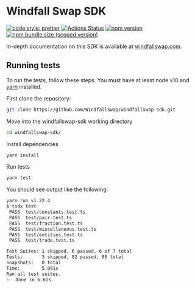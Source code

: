 # Windfall Swap SDK

[![code style: prettier](https://img.shields.io/badge/code_style-prettier-ff69b4.svg?style=flat-square)](https://github.com/prettier/prettier)
[![Actions Status](https://github.com/WindfallSwap/windfallswap-sdk/workflows/CI/badge.svg)](https://github.com/WindfallSwap/windfallswap-sdk)
[![npm version](https://img.shields.io/npm/v/@windfallswap/sdk/latest.svg)](https://www.npmjs.com/package/@windfallswap/sdk/v/latest)
[![npm bundle size (scoped version)](https://img.shields.io/bundlephobia/minzip/@windfallswap/sdk/latest.svg)](https://bundlephobia.com/result?p=@windfallswap/sdk@latest)

In-depth documentation on this SDK is available at [windfallswap.com](https://windfallswap.com/docs/v2/SDK/getting-started/).

## Running tests

To run the tests, follow these steps. You must have at least node v10 and [yarn](https://yarnpkg.com/) installed.

First clone the repository:

```sh
git clone https://github.com/WindfallSwap/windfallswap-sdk.git
```

Move into the windfallswap-sdk working directory

```sh
cd windfallswap-sdk/
```

Install dependencies

```sh
yarn install
```

Run tests

```sh
yarn test
```

You should see output like the following:

```sh
yarn run v1.22.4
$ tsdx test
 PASS  test/constants.test.ts
 PASS  test/pair.test.ts
 PASS  test/fraction.test.ts
 PASS  test/miscellaneous.test.ts
 PASS  test/entities.test.ts
 PASS  test/trade.test.ts

Test Suites: 1 skipped, 6 passed, 6 of 7 total
Tests:       3 skipped, 82 passed, 85 total
Snapshots:   0 total
Time:        5.091s
Ran all test suites.
✨  Done in 6.61s.
```
